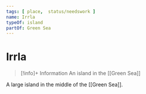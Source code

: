 ```yaml
---
tags: [ place,  status/needswork ]
name: Irrla
typeOf: island 
partOf: Green Sea
---
```

# Irrla
>[!info]+ Information
> An  island in the [[Green Sea]]

A large island in the middle of the [[Green Sea]].